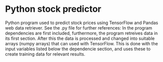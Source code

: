 # Python stock predictor
Python program used to predict stock prices using TensorFlow and Pandas web data retriever.
See the .py file for further references:
In the program dependencies are first included, furthermore, the program retreives data in its first section. After this the data is processed and changed into suitable arrays (numpy arrays) that can used with TensorFlow. This is done with the input variables listed below the dependencie section, and uses these to create training data for relevant results.
